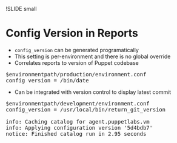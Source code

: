 !SLIDE small
# Config Version in Reports

* `config_version` can be generated programatically
* This setting is per-environment and there is no global override
* Correlates reports to version of Puppet codebase

<pre>
$environmentpath/production/environment.conf
config_version = /bin/date
</pre>

* Can be integrated with version control to display latest commit

<pre>
$environmentpath/development/environment.conf
config_version = /usr/local/bin/return_git_version

info: Caching catalog for agent.puppetlabs.vm
info: Applying configuration version '5d4bdb7'
notice: Finished catalog run in 2.95 seconds
</pre>
